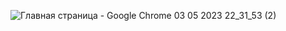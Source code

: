 ![Главная страница - Google Chrome 03 05 2023 22_31_53 (2)](https://user-images.githubusercontent.com/113708388/235980915-8c2efdaa-6572-457e-89e2-ce8b201747fe.png)
